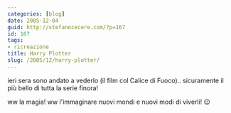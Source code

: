 ```yaml
---
categories: [blog]
date: 2005-12-04
guid: http://stefanocecere.com/?p=167
id: 167
tags:
- ricreazione
title: Harry Plotter
slug: /2005/12/harry-plotter/
---
```


ieri sera sono andato a vederlo (il film col Calice di Fuoco).. sicuramente il più bello di tutta la serie finora!
  
ww la magia! ww l'immaginare nuovi mondi e nuovi modi di viverli! 😉